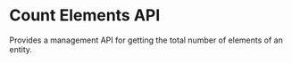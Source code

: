 # Count Elements API

Provides a management API for getting the total number of elements of an entity.
